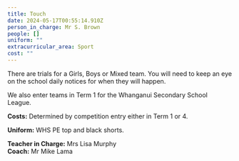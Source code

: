 ```yaml
---
title: Touch
date: 2024-05-17T00:55:14.910Z
person_in_charge: Mr S. Brown
people: []
uniform: ""
extracurricular_area: Sport
cost: ""
---
```

There are trials for a Girls, Boys or Mixed team.  You will need to keep an eye on the school daily notices for when they will happen. 

We also enter teams in Term 1 for the Whanganui Secondary School League.

**Costs:** Determined by competition entry either in Term 1 or 4.  

**Uniform:** WHS PE top and black shorts.

**Teacher in Charge:** Mrs Lisa Murphy  
**Coach:** Mr Mike Lama

